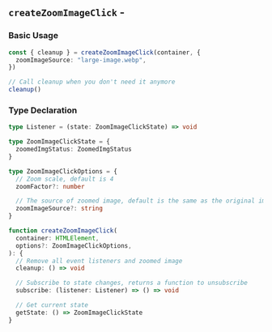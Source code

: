 <script setup>
import BundleSize from '../components/BundleSize.vue'
</script>

## `createZoomImageClick` - <BundleSize func="createZoomImageClick" pkg="@zoom-image/core" />

### Basic Usage

```ts
const { cleanup } = createZoomImageClick(container, {
  zoomImageSource: "large-image.webp",
})

// Call cleanup when you don't need it anymore
cleanup()
```

### Type Declaration

```ts
type Listener = (state: ZoomImageClickState) => void

type ZoomImageClickState = {
  zoomedImgStatus: ZoomedImgStatus
}

type ZoomImageClickOptions = {
  // Zoom scale, default is 4
  zoomFactor?: number

  // The source of zoomed image, default is the same as the original image
  zoomImageSource?: string
}

function createZoomImageClick(
  container: HTMLElement,
  options?: ZoomImageClickOptions,
): {
  // Remove all event listeners and zoomed image
  cleanup: () => void

  // Subscribe to state changes, returns a function to unsubscribe
  subscribe: (listener: Listener) => () => void

  // Get current state
  getState: () => ZoomImageClickState
}
```
